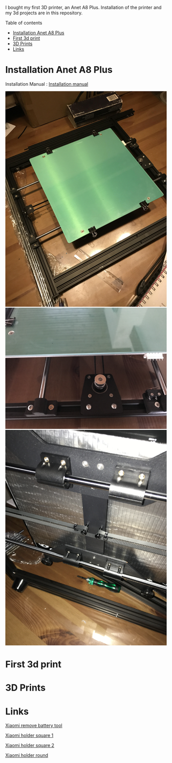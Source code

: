 I bought my first 3D printer, an Anet A8 Plus. Installation of the printer and my 3d projects are in this repository.

Table of contents
- [Installation Anet A8 Plus](#installation-anet-a8-plus)
- [First 3d print](#first-3d-print)
- [3D Prints](#3d-prints)
- [Links](#links)


# Installation Anet A8 Plus

Installation Manual : [Installation manual](Anet_A8_Plus/a8_plus.pdf)

![](https://github.com/AndreRozendaal/3D-parts/raw/main/Anet_A8_Plus/A8.JPG)
![](https://github.com/AndreRozendaal/3D-parts/raw/main/Anet_A8_Plus/IMG_1693.JPG)
![](https://github.com/AndreRozendaal/3D-parts/raw/main/Anet_A8_Plus/IMG_1694.JPG)

# First 3d print

# 3D Prints

# Links
[Xiaomi remove battery tool](https://www.thingiverse.com/thing:3576383)

[Xiaomi holder square 1](https://www.thingiverse.com/thing:3385637)

[Xiaomi holder square 2](https://www.thingiverse.com/thing:4524957)

[Xiaomi holder round](https://www.thingiverse.com/thing:4028300)



